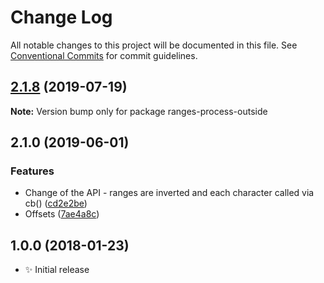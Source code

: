 # Change Log

All notable changes to this project will be documented in this file.
See [Conventional Commits](https://conventionalcommits.org) for commit guidelines.

## [2.1.8](https://gitlab.com/codsen/codsen/compare/ranges-process-outside@2.1.7...ranges-process-outside@2.1.8) (2019-07-19)

**Note:** Version bump only for package ranges-process-outside





## 2.1.0 (2019-06-01)

### Features

- Change of the API - ranges are inverted and each character called via cb() ([cd2e2be](https://gitlab.com/codsen/codsen/commit/cd2e2be))
- Offsets ([7ae4a8c](https://gitlab.com/codsen/codsen/commit/7ae4a8c))

## 1.0.0 (2018-01-23)

- ✨ Initial release
